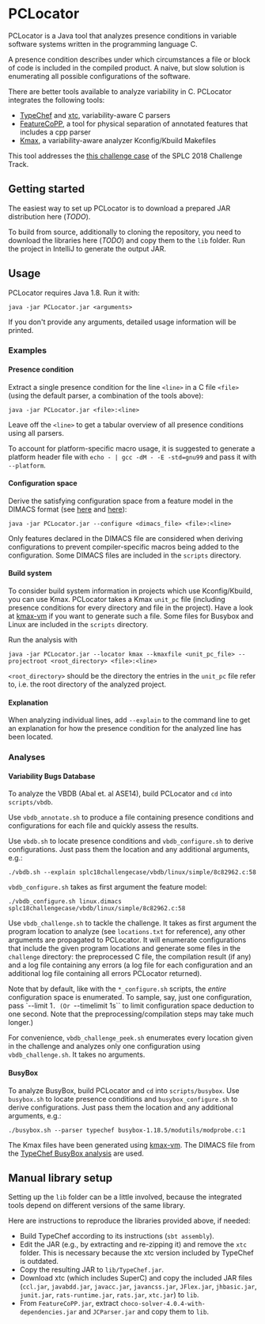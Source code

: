 # PCLocator

PCLocator is a Java tool that analyzes presence conditions in variable software
systems written in the programming language C.

A presence condition describes under which circumstances a file or block of code
is included in the compiled product. A naive, but slow solution is enumerating
all possible configurations of the software.

There are better tools available to analyze variability in C. PCLocator
integrates the following tools:

- [TypeChef](https://github.com/ckaestne/TypeChef) and
  [xtc](https://github.com/paulgazz/xtc), variability-aware C parsers
- [FeatureCoPP](https://dl.acm.org/citation.cfm?id=3001876), a tool for physical
  separation of annotated features that includes a cpp parser
- [Kmax](https://github.com/paulgazz/kmax), a variability-aware analyzer
  Kconfig/Kbuild Makefiles

This tool addresses the [this challenge
case](https://github.com/paulgazz/splc18challengecase) of the SPLC 2018
Challenge Track.

## Getting started

The easiest way to set up PCLocator is to download a prepared JAR distribution
here (*TODO*).

To build from source, additionally to cloning the repository, you need to
download the libraries here (*TODO*) and copy them to the `lib` folder.
Run the project in IntelliJ to generate the output JAR.

## Usage

PCLocator requires Java 1.8. Run it with:

```
java -jar PCLocator.jar <arguments>
```

If you don't provide any arguments, detailed usage information will be printed.

### Examples

#### Presence condition

Extract a single presence condition for the line `<line>` in a C file `<file>`
(using the default parser, a combination of the tools above):

```
java -jar PCLocator.jar <file>:<line>
```

Leave off the `<line>` to get a tabular overview of all presence conditions
using all parsers.

To account for platform-specific macro usage, it is suggested to generate a
platform header file with `echo - | gcc -dM - -E -std=gnu99` and pass it
with `--platform`.

#### Configuration space

Derive the satisfying configuration space from a feature model in the DIMACS
format (see [here](http://people.sc.fsu.edu/~jburkardt/data/cnf/cnf.html) and
[here](https://github.com/ckaestne/TypeChef/blob/master/FeatureExprLib/src/main/scala/de/fosd/typechef/featureexpr/FeatureModelFactory.scala)):

```
java -jar PCLocator.jar --configure <dimacs_file> <file>:<line>
```

Only features declared in the DIMACS file are considered when deriving
configurations to prevent compiler-specific macros being added to the
configuration. Some DIMACS files are included in the `scripts` directory.

#### Build system

To consider build system information in projects which use Kconfig/Kbuild, you
can use Kmax. PCLocator takes a Kmax `unit_pc` file (including presence
conditions for every directory and file in the project). Have a look at
[kmax-vm](https://github.com/ekuiter/kmax-vm) if you want to generate such a
file. Some files for Busybox and Linux are included in the `scripts` directory.

Run the analysis with

```
java -jar PCLocator.jar --locator kmax --kmaxfile <unit_pc_file> --projectroot <root_directory> <file>:<line>
```

`<root_directory>` should be the directory the entries in the `unit_pc` file
refer to, i.e. the root directory of the analyzed project.

#### Explanation

When analyzing individual lines, add `--explain` to the command line to get an
explanation for how the presence condition for the analyzed line has been
located.

### Analyses

#### Variability Bugs Database

To analyze the VBDB (Abal et. al ASE14), build PCLocator and `cd` into
`scripts/vbdb`.

Use `vbdb_annotate.sh` to produce a file containing presence
conditions and configurations for each file and quickly assess the results.

Use `vbdb.sh` to locate presence conditions and `vbdb_configure.sh` to derive
configurations. Just pass them the location and any additional arguments, e.g.:

```
./vbdb.sh --explain splc18challengecase/vbdb/linux/simple/8c82962.c:58
```

`vbdb_configure.sh` takes as first argument the feature model:

```
./vbdb_configure.sh linux.dimacs splc18challengecase/vbdb/linux/simple/8c82962.c:58
```

Use `vbdb_challenge.sh` to tackle the challenge. It takes as first argument the
program location to analyze (see `locations.txt` for reference), any other
arguments are propagated to PCLocator. It will enumerate configurations that
include the given program locations and generate some files in the `challenge`
directory: the preprocessed C file, the compilation result (if any) and a log
file containing any errors (a log file for each configuration and an additional
log file containing all errors PCLocator returned).

Note that by default, like with the `*_configure.sh` scripts, the *entire*
configuration space is enumerated. To sample, say, just one configuration, pass
`--limit 1``. (Or ``--timelimit 1s`` to limit configuration space deduction to
one second. Note that the preprocessing/compilation steps may take much longer.)

For convenience, `vbdb_challenge_peek.sh` enumerates every location given in the
challenge and analyzes only one configuration using `vbdb_challenge.sh`. It
takes no arguments.

#### BusyBox

To analyze BusyBox, build PCLocator and `cd` into `scripts/busybox`. Use
`busybox.sh` to locate presence conditions and `busybox_configure.sh` to derive
configurations. Just pass them the location and any additional arguments, e.g.:

```
./busybox.sh --parser typechef busybox-1.18.5/modutils/modprobe.c:1
```

The Kmax files have been generated using
[kmax-vm](https://github.com/ekuiter/kmax-vm). The DIMACS file from the
[TypeChef BusyBox
analysis](https://github.com/ckaestne/TypeChef-BusyboxAnalysis/blob/master/busybox/featureModel.dimacs)
are used.

## Manual library setup

Setting up the `lib` folder can be a little involved, because the integrated
tools depend on different versions of the same library.

Here are instructions to reproduce the libraries provided above, if needed:

- Build TypeChef according to its instructions (`sbt assembly`).
- Edit the JAR (e.g., by extracting and re-zipping it) and remove the `xtc` folder.
  This is necessary because the xtc version included by TypeChef is outdated.
- Copy the resulting JAR to `lib/TypeChef.jar`.
- Download xtc (which includes SuperC) and copy the included JAR files
  (`ccl.jar`, `javabdd.jar`, `javacc.jar`, `javancss.jar`, `JFlex.jar`,
  `jhbasic.jar`, `junit.jar`, `rats-runtime.jar`, `rats.jar`, `xtc.jar`) to `lib`.
- From `FeatureCoPP.jar`, extract `choco-solver-4.0.4-with-dependencies.jar` and
  `JCParser.jar` and copy them to `lib`.